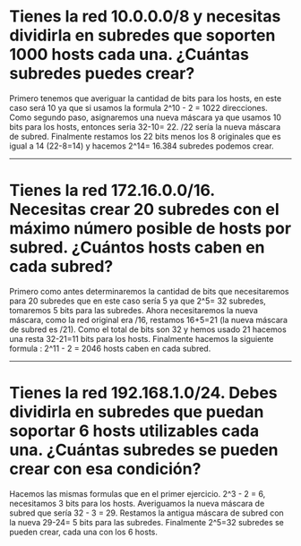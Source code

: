 # Tienes la red 10.0.0.0/8 y necesitas dividirla en subredes que soporten 1000 hosts cada una. ¿Cuántas subredes puedes crear?
Primero tenemos que averiguar la cantidad de bits para los hosts, en este caso será 10 ya que si usamos la formula 2^10 - 2 = 1022 direcciones. Como segundo paso, asignaremos una nueva máscara ya que usamos 10 bits para los hosts, entonces seria 32-10= 22. /22 sería la nueva máscara de subred. Finalmente restamos los 22 bits menos los 8 originales que es igual a 14 (22-8=14) y hacemos 2^14= 16.384 subredes podemos crear.

---

# Tienes la red 172.16.0.0/16. Necesitas crear 20 subredes con el máximo número posible de hosts por subred. ¿Cuántos hosts caben en cada subred?
Primero como antes determinaremos la cantidad de bits que necesitaremos para 20 subredes que en este caso sería 5 ya que 2^5= 32 subredes, tomaremos 5 bits para las subredes. Ahora necesitaremos la nueva máscara, como la red original era /16, restamos 16+5=21 (la nueva máscara de subred es /21). Como el total de bits son 32 y hemos usado 21 hacemos una resta 32-21=11 bits para los hosts. Finalmente hacemos la siguiente formula : 2^11 - 2 = 2046 hosts caben en cada subred.

---

# Tienes la red 192.168.1.0/24. Debes dividirla en subredes que puedan soportar 6 hosts utilizables cada una. ¿Cuántas subredes se pueden crear con esa condición?
Hacemos las mismas formulas que en el primer ejercicio. 2^3 - 2 = 6, necesitamos 3 bits para los hosts. Averiguamos la nueva máscara de subred que sería 32 - 3 = 29. Restamos la antigua máscara de subred con la nueva 29-24= 5 bits para las subredes. Finalmente 2^5=32 subredes se pueden crear, cada una con los 6 hosts.


